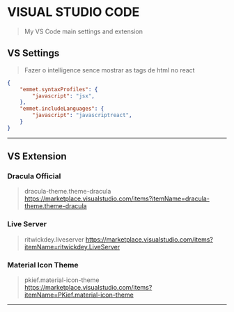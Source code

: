 
# VISUAL STUDIO CODE


> My VS Code main settings and extension



## VS Settings


> Fazer o intelligence sence mostrar as tags de html no react

```json
{
    "emmet.syntaxProfiles": {
        "javascript": "jsx",        
    },
    "emmet.includeLanguages": {
        "javascript": "javascriptreact",
    }
}
```
---

## VS Extension

### Dracula Official

> dracula-theme.theme-dracula
https://marketplace.visualstudio.com/items?itemName=dracula-theme.theme-dracula

### Live Server
> ritwickdey.liveserver
https://marketplace.visualstudio.com/items?itemName=ritwickdey.LiveServer

### Material Icon Theme
> pkief.material-icon-theme
https://marketplace.visualstudio.com/items?itemName=PKief.material-icon-theme

---